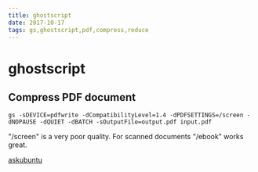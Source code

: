 ```yaml
---
title: ghostscript
date: 2017-10-17
tags: gs,ghostscript,pdf,compress,reduce
---
```

# ghostscript

## Compress PDF document

`gs -sDEVICE=pdfwrite -dCompatibilityLevel=1.4 -dPDFSETTINGS=/screen -dNOPAUSE -dQUIET -dBATCH -sOutputFile=output.pdf input.pdf`

"/screen" is a very poor quality. For scanned documents "/ebook" works great.

[askubuntu](https://askubuntu.com/questions/113544/how-can-i-reduce-the-file-size-of-a-scanned-pdf-file)
